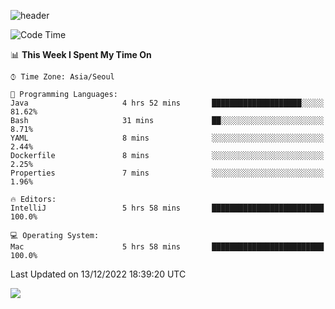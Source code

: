 ![header](https://capsule-render.vercel.app/api?type=Egg&color=timeAuto&height=300&section=header&text=PoPo&fontSize=90&animation=fadeIn)

  <!--START_SECTION:waka-->
![Code Time](http://img.shields.io/badge/Code%20Time-332%20hrs%2041%20mins-blue)

📊 **This Week I Spent My Time On** 

```text
⌚︎ Time Zone: Asia/Seoul

💬 Programming Languages: 
Java                     4 hrs 52 mins       ████████████████████░░░░░   81.62% 
Bash                     31 mins             ██░░░░░░░░░░░░░░░░░░░░░░░   8.71% 
YAML                     8 mins              ░░░░░░░░░░░░░░░░░░░░░░░░░   2.44% 
Dockerfile               8 mins              ░░░░░░░░░░░░░░░░░░░░░░░░░   2.25% 
Properties               7 mins              ░░░░░░░░░░░░░░░░░░░░░░░░░   1.96%

🔥 Editors: 
IntelliJ                 5 hrs 58 mins       █████████████████████████   100.0%

💻 Operating System: 
Mac                      5 hrs 58 mins       █████████████████████████   100.0%

```


 Last Updated on 13/12/2022 18:39:20 UTC
<!--END_SECTION:waka-->



<img src="https://capsule-render.vercel.app/api?type=Egg&color=timeAuto&height=300&section=footer&text=PoPo&fontSize=90&animation=fadeIn&reversal=true" />
